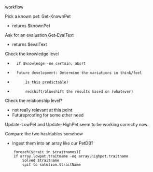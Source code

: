 workflow

Pick a known pet:		Get-KnownPet
*	returns $knownPet

Ask for an evaluation	Get-EvalText
*	returns $evalText

Check the knowledge level
*		if $knowledge -ne certain, abort
*		Future development: Determine the variations in think/feel
*			Is this predictable?
*			redshift/blueshift the results based on (whatever)


Check the relationship level?
*	not really relevant at this point
*	Futureproofing for some other need

Update-LowPet and Update-HighPet seem to be working correctly now.

Compare the two hashtables somehow
*	Ingest them into an array like our PetDB?

```
	foreach($trait in $traitnames){
	if array.lowpet.traitname -eq array.highpet.traitname
		Solved $traitname
		spit to solution.$traitName
```
